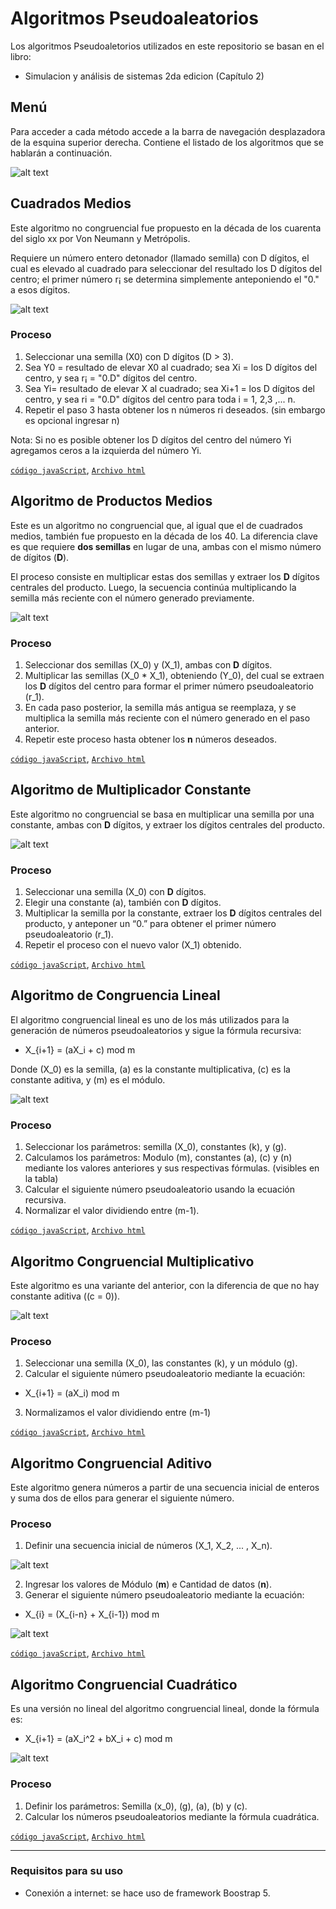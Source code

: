 # Algoritmos Pseudoaleatorios 
Los algoritmos Pseudoaletorios utilizados en este repositorio se basan en el libro: 
* Simulacion y análisis de sistemas 2da edicion (Capítulo 2) 

## Menú 
Para acceder a cada método accede a la barra de navegación desplazadora de la esquina superior derecha. Contiene el listado de los algoritmos que se hablarán a continuación.

![alt text](img/image-1.png)

## Cuadrados Medios

Este algoritmo no congruencial fue propuesto en la década de los cuarenta del siglo xx por Von Neumann y Metrópolis.

Requiere un número entero detonador (llamado semilla) con D dígitos, el cual es elevado al cuadrado para seleccionar del resultado los D dígitos del centro; el primer número r¡ se determina simplemente anteponiendo el "0." a esos dígitos.  

![alt text](img/image.png)

### Proceso 

1. Seleccionar una semilla (X0) con D dígitos (D > 3).
2. Sea Y0 = resultado de elevar X0 al cuadrado; sea Xi = los D dígitos del centro, y sea r¡ = "0.D" dígitos del centro.
3. Sea Yi= resultado de elevar X al cuadrado; sea Xi+1 = los D dígitos del centro, y sea ri = "0.D" dígitos del centro para toda i = 1, 2,3 ,... n.
4. Repetir el paso 3 hasta obtener los n números ri deseados. (sin embargo es opcional ingresar n)

Nota: Si no es posible obtener los D dígitos del centro del número Yi agregamos ceros a la izquierda del número Yi.

[`código javaScript`](JS/cuadradosMedios.js), [`Archivo html`](menu.html)

## Algoritmo de Productos Medios
Este es un algoritmo no congruencial que, al igual que el de cuadrados medios, también fue propuesto en la década de los 40. La diferencia clave es que requiere **dos semillas** en lugar de una, ambas con el mismo número de dígitos (**D**). 

El proceso consiste en multiplicar estas dos semillas y extraer los **D** dígitos centrales del producto. Luego, la secuencia continúa multiplicando la semilla más reciente con el número generado previamente.

![alt text](img/image-2.png)

### Proceso
1. Seleccionar dos semillas (X_0) y (X_1), ambas con **D** dígitos.
2. Multiplicar las semillas (X_0 * X_1), obteniendo (Y_0), del cual se extraen los **D** dígitos del centro para formar el primer número pseudoaleatorio (r_1).
3. En cada paso posterior, la semilla más antigua se reemplaza, y se multiplica la semilla más reciente con el número generado en el paso anterior.
4. Repetir este proceso hasta obtener los **n** números deseados.

[`código javaScript`](JS/productosMedios.js), [`Archivo html`](index3.html)

## Algoritmo de Multiplicador Constante
Este algoritmo no congruencial se basa en multiplicar una semilla por una constante, ambas con **D** dígitos, y extraer los dígitos centrales del producto.

![alt text](img/image-3.png)

### Proceso
1. Seleccionar una semilla (X_0) con **D** dígitos.
2. Elegir una constante (a), también con **D** dígitos.
3. Multiplicar la semilla por la constante, extraer los **D** dígitos centrales del producto, y anteponer un “0.” para obtener el primer número pseudoaleatorio (r_1).
4. Repetir el proceso con el nuevo valor (X_1) obtenido.

<!-- descripción del proceso -->
[`código javaScript`](JS/multiplicadorConstante.js), [`Archivo html`](index4.html)

## Algoritmo de Congruencia Lineal
El algoritmo congruencial lineal es uno de los más utilizados para la generación de números pseudoaleatorios y sigue la fórmula recursiva:

* X_{i+1} = (aX_i + c) mod m

Donde (X_0) es la semilla, (a) es la constante multiplicativa, (c) es la constante aditiva, y (m) es el módulo.

![alt text](img/image-4.png)

### Proceso
1. Seleccionar los parámetros: semilla (X_0), constantes (k), y (g).
2. Calculamos los parámetros: Modulo (m), constantes (a), (c) y (n) mediante los valores anteriores y sus respectivas fórmulas. (visibles en la tabla) 
3. Calcular el siguiente número pseudoaleatorio usando la ecuación recursiva.
4. Normalizar el valor dividiendo entre (m-1).

[`código javaScript`](JS/congruenciaLineal.js), [`Archivo html`](index5.html)

## Algoritmo Congruencial Multiplicativo
Este algoritmo es una variante del anterior, con la diferencia de que no hay constante aditiva ((c = 0)).

![alt text](img/image-5.png)

### Proceso
1. Seleccionar una semilla (X_0), las constantes (k), y un módulo (g).
2. Calcular el siguiente número pseudoaleatorio mediante la ecuación:
* X_{i+1} = (aX_i) mod m
3. Normalizamos el valor dividiendo entre (m-1)

[`código javaScript`](JS/congruencialMultiplicativo.js), [`Archivo html`](index6.html)


## Algoritmo Congruencial Aditivo
Este algoritmo genera números a partir de una secuencia inicial de enteros y suma dos de ellos para generar el siguiente número.

### Proceso
1. Definir una secuencia inicial de números (X_1, X_2, ... , X_n).

![alt text](img/image-7.png)

2. Ingresar los valores de Módulo (**m**) e Cantidad de datos (**n**). 
3. Generar el siguiente número pseudoaleatorio mediante la ecuación:

* X_{i} = (X_{i-n} + X_{i-1}) mod m

![alt text](img/image-8.png)

[`código javaScript`](JS/congruencialAditivo.js), [`Archivo html`](index.html)

## Algoritmo Congruencial Cuadrático
Es una versión no lineal del algoritmo congruencial lineal, donde la fórmula es:
* X_{i+1} = (aX_i^2 + bX_i + c) mod m

![alt text](img/image-9.png)

### Proceso
1. Definir los parámetros: Semilla (x_0),  (g), (a), (b) y (c).
2. Calcular los números pseudoaleatorios mediante la fórmula cuadrática.

[`código javaScript`](JS/congruencialCuadratico.js), [`Archivo html`](index7.html)

---
### Requisitos para su uso
* Conexión a internet: se hace uso de framework Boostrap 5. 